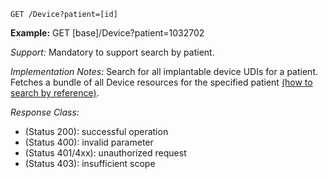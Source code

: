 
`GET /Device?patient=[id]`

**Example:** GET [base]/Device?patient=1032702


*Support:* Mandatory to support search by patient.

*Implementation Notes:* Search for all implantable device UDIs for a patient. Fetches a bundle of all Device resources for the specified patient [(how to search by reference)].



*Response Class:*

-   (Status 200): successful operation
-   (Status 400): invalid parameter
-   (Status 401/4xx): unauthorized request
-   (Status 403): insufficient scope


  [(how to search by reference)]: http://build.fhir.org/search.html#reference
  [(how to search by token)]: http://build.fhir.org/search.html#token
  [Composite Search Parameters]: http://build.fhir.org/search.html#combining
  [(how to search by date)]: http://build.fhir.org/search.html#date
